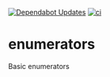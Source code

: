 [![Dependabot Updates](https://github.com/fgrzl/enumerators/actions/workflows/dependabot/dependabot-updates/badge.svg)](https://github.com/fgrzl/enumerators/actions/workflows/dependabot/dependabot-updates)
[![ci](https://github.com/fgrzl/enumerators/actions/workflows/ci.yml/badge.svg)](https://github.com/fgrzl/enumerators/actions/workflows/ci.yml)

# enumerators
Basic enumerators


